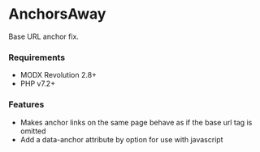 # AnchorsAway

Base URL anchor fix.

### Requirements

* MODX Revolution 2.8+
* PHP v7.2+

### Features

* Makes anchor links on the same page behave as if the base url tag is omitted
* Add a data-anchor attribute by option for use with javascript

